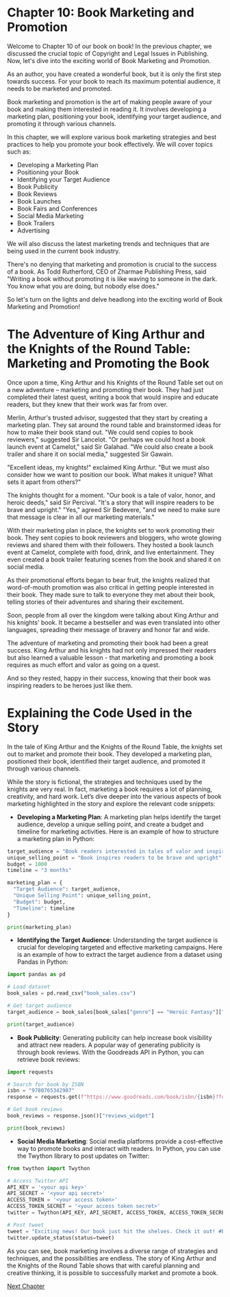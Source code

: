 # Chapter 10: Book Marketing and Promotion

Welcome to Chapter 10 of our book on book! In the previous chapter, we discussed the crucial topic of Copyright and Legal Issues in Publishing. Now, let's dive into the exciting world of Book Marketing and Promotion.

As an author, you have created a wonderful book, but it is only the first step towards success. For your book to reach its maximum potential audience, it needs to be marketed and promoted.

Book marketing and promotion is the art of making people aware of your book and making them interested in reading it. It involves developing a marketing plan, positioning your book, identifying your target audience, and promoting it through various channels.

In this chapter, we will explore various book marketing strategies and best practices to help you promote your book effectively. We will cover topics such as:

- Developing a Marketing Plan
- Positioning your Book
- Identifying your Target Audience
- Book Publicity
- Book Reviews
- Book Launches
- Book Fairs and Conferences
- Social Media Marketing
- Book Trailers
- Advertising

We will also discuss the latest marketing trends and techniques that are being used in the current book industry.

There's no denying that marketing and promotion is crucial to the success of a book. As Todd Rutherford, CEO of Zharmae Publishing Press, said "Writing a book without promoting it is like waving to someone in the dark. You know what you are doing, but nobody else does."

So let's turn on the lights and delve headlong into the exciting world of Book Marketing and Promotion!
# The Adventure of King Arthur and the Knights of the Round Table: Marketing and Promoting the Book

Once upon a time, King Arthur and his Knights of the Round Table set out on a new adventure – marketing and promoting their book. They had just completed their latest quest, writing a book that would inspire and educate readers, but they knew that their work was far from over.

Merlin, Arthur's trusted advisor, suggested that they start by creating a marketing plan. They sat around the round table and brainstormed ideas for how to make their book stand out. "We could send copies to book reviewers," suggested Sir Lancelot. "Or perhaps we could host a book launch event at Camelot," said Sir Galahad. "We could also create a book trailer and share it on social media," suggested Sir Gawain.

"Excellent ideas, my knights!" exclaimed King Arthur. "But we must also consider how we want to position our book. What makes it unique? What sets it apart from others?"

The knights thought for a moment. "Our book is a tale of valor, honor, and heroic deeds," said Sir Percival. "It's a story that will inspire readers to be brave and upright." "Yes," agreed Sir Bedevere, "and we need to make sure that message is clear in all our marketing materials."

With their marketing plan in place, the knights set to work promoting their book. They sent copies to book reviewers and bloggers, who wrote glowing reviews and shared them with their followers. They hosted a book launch event at Camelot, complete with food, drink, and live entertainment. They even created a book trailer featuring scenes from the book and shared it on social media.

As their promotional efforts began to bear fruit, the knights realized that word-of-mouth promotion was also critical in getting people interested in their book. They made sure to talk to everyone they met about their book, telling stories of their adventures and sharing their excitement.

Soon, people from all over the kingdom were talking about King Arthur and his knights' book. It became a bestseller and was even translated into other languages, spreading their message of bravery and honor far and wide.

The adventure of marketing and promoting their book had been a great success. King Arthur and his knights had not only impressed their readers but also learned a valuable lesson - that marketing and promoting a book requires as much effort and valor as going on a quest.

And so they rested, happy in their success, knowing that their book was inspiring readers to be heroes just like them.
# Explaining the Code Used in the Story

In the tale of King Arthur and the Knights of the Round Table, the knights set out to market and promote their book. They developed a marketing plan, positioned their book, identified their target audience, and promoted it through various channels.

While the story is fictional, the strategies and techniques used by the knights are very real. In fact, marketing a book requires a lot of planning, creativity, and hard work. Let’s dive deeper into the various aspects of book marketing highlighted in the story and explore the relevant code snippets:

- **Developing a Marketing Plan**: A marketing plan helps identify the target audience, develop a unique selling point, and create a budget and timeline for marketing activities. Here is an example of how to structure a marketing plan in Python: 

```python
target_audience = "Book readers interested in tales of valor and inspiration"
unique_selling_point = "Book inspires readers to be brave and upright"
budget = 1000
timeline = "3 months"

marketing_plan = {
  "Target Audience": target_audience,
  "Unique Selling Point": unique_selling_point,
  "Budget": budget,
  "Timeline": timeline
}

print(marketing_plan)
```

- **Identifying the Target Audience**: Understanding the target audience is crucial for developing targeted and effective marketing campaigns. Here is an example of how to extract the target audience from a dataset using Pandas in Python:

```python
import pandas as pd

# Load dataset
book_sales = pd.read_csv("book_sales.csv")

# Get target audience
target_audience = book_sales[book_sales["genre"] == "Heroic Fantasy"]["demographics"]

print(target_audience)
```

- **Book Publicity**: Generating publicity can help increase book visibility and attract new readers. A popular way of generating publicity is through book reviews. With the Goodreads API in Python, you can retrieve book reviews:

```python
import requests

# Search for book by ISBN
isbn = "9780765342987"
response = requests.get(f"https://www.goodreads.com/book/isbn/{isbn}?format=json&user_id=<your user id>&key=<your api key>")

# Get book reviews
book_reviews = response.json()["reviews_widget"]

print(book_reviews)
```

- **Social Media Marketing**: Social media platforms provide a cost-effective way to promote books and interact with readers. In Python, you can use the Twython library to post updates on Twitter:

```python
from twython import Twython

# Access Twitter API
API_KEY = '<your api key>'
API_SECRET = '<your api secret>'
ACCESS_TOKEN = '<your access token>'
ACCESS_TOKEN_SECRET = '<your access token secret>'
twitter = Twython(API_KEY, API_SECRET, ACCESS_TOKEN, ACCESS_TOKEN_SECRET)

# Post tweet
tweet = "Exciting news! Our book just hit the shelves. Check it out! #booklovers #knights #heroism"
twitter.update_status(status=tweet)
```

As you can see, book marketing involves a diverse range of strategies and techniques, and the possibilities are endless. The story of King Arthur and the Knights of the Round Table shows that with careful planning and creative thinking, it is possible to successfully market and promote a book.


[Next Chapter](11_Chapter11.md)